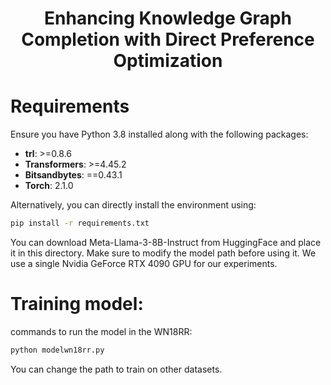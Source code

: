 
<h1 align="center">Enhancing Knowledge Graph Completion with Direct Preference Optimization</h1>


# Requirements

Ensure you have Python 3.8 installed along with the following packages:

- **trl**: >=0.8.6
- **Transformers**: >=4.45.2
- **Bitsandbytes**: ==0.43.1
- **Torch**: 2.1.0

Alternatively, you can directly install the environment using:

```bash
pip install -r requirements.txt

```
You can download Meta-Llama-3-8B-Instruct from HuggingFace and place it in this directory. Make sure to modify the model path before using it. We use a single Nvidia GeForce RTX 4090 GPU for our experiments.


# Training model:
commands to run the model in the WN18RR:
```bash
python modelwn18rr.py
```
You can change the path to train on other datasets.
